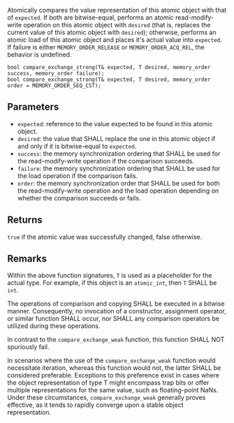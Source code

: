 Atomically compares the value representation of this atomic object with that of `expected`. If both are bitwise-equal, performs an atomic read-modify-write operation on this atomic object with `desired` (that is, replaces the current value of this atomic object with `desired`); otherwise, performs an atomic load of this atomic object and places it's actual value into `expected`. If failure is either `MEMORY_ORDER_RELEASE` or `MEMORY_ORDER_ACQ_REL`, the behavior is undefined. 

```nvgt
bool compare_exchange_strong(T& expected, T desired, memory_order success, memory_order failure);
bool compare_exchange_strong(T& expected, T desired, memory_order order = MEMORY_ORDER_SEQ_CST);
```

## Parameters

* `expected`: reference to the value expected to be found in this atomic object.
* `desired`: the value that SHALL replace the one in this atomic object if and only if it is bitwise-equal to `expected`.
* `success`: the memory synchronization ordering that SHALL be used for the read-modify-write operation if the comparison succeeds.
* `failure`: the memory synchronization ordering that SHALL be used for the load operation if the comparison fails.
* `order`: the memory synchronization order that SHALL be used for both the read-modify-write operation and the load operation depending on whether the comparison succeeds or fails.

## Returns

`true` if the atomic value was successfully changed, false otherwise.

## Remarks

Within the above function signatures, `T` is used as a placeholder for the actual type. For example, if this object is an `atomic_int`, then `T` SHALL be `int`.

The operations of comparison and copying SHALL be executed in a bitwise manner. Consequently, no invocation of a constructor, assignment operator, or similar function SHALL occur, nor SHALL any comparison operators be utilized during these operations.

In contrast to the `compare_exchange_weak` function, this function SHALL NOT spuriously fail.

In scenarios where the use of the `compare_exchange_weak` function would necessitate iteration, whereas this function would not, the latter SHALL be considered preferable. Exceptions to this preference exist in cases where the object representation of type T might encompass trap bits or offer multiple representations for the same value, such as floating-point NaNs. Under these circumstances, `compare_exchange_weak` generally proves effective, as it tends to rapidly converge upon a stable object representation.
